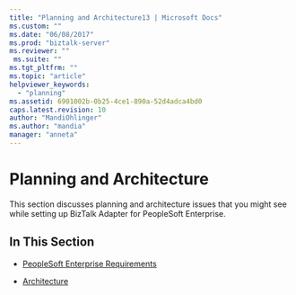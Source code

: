 ```yaml
---
title: "Planning and Architecture13 | Microsoft Docs"
ms.custom: ""
ms.date: "06/08/2017"
ms.prod: "biztalk-server"
ms.reviewer: ""
 ms.suite: ""
ms.tgt_pltfrm: ""
ms.topic: "article"
helpviewer_keywords: 
  - "planning"
ms.assetid: 6901002b-0b25-4ce1-890a-52d4adca4bd0
caps.latest.revision: 10
author: "MandiOhlinger"
ms.author: "mandia"
manager: "anneta"
---
```

# Planning and Architecture
This section discusses planning and architecture issues that you might see while setting up BizTalk Adapter for PeopleSoft Enterprise.  
  
## In This Section  
  
-   [PeopleSoft Enterprise Requirements](../core/peoplesoft-enterprise-requirements.md)  
  
-   [Architecture](../core/architecture-of-biztalk-adapter-for-peoplesoft-enterprise.md)